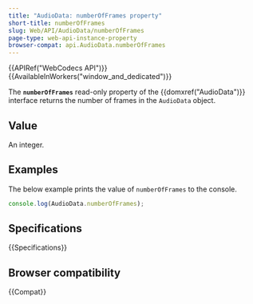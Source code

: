 ```yaml
---
title: "AudioData: numberOfFrames property"
short-title: numberOfFrames
slug: Web/API/AudioData/numberOfFrames
page-type: web-api-instance-property
browser-compat: api.AudioData.numberOfFrames
---
```


{{APIRef("WebCodecs API")}}{{AvailableInWorkers("window_and_dedicated")}}

The **`numberOfFrames`** read-only property of the {{domxref("AudioData")}} interface returns the number of frames in the `AudioData` object.

## Value

An integer.

## Examples

The below example prints the value of `numberOfFrames` to the console.

```js
console.log(AudioData.numberOfFrames);
```

## Specifications

{{Specifications}}

## Browser compatibility

{{Compat}}
